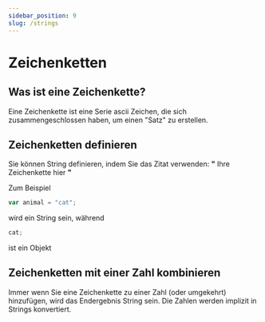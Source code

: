 ```yaml
---
sidebar_position: 9
slug: /strings
---
```


# Zeichenketten

## Was ist eine Zeichenkette?

Eine Zeichenkette ist eine Serie ascii Zeichen, die sich zusammengeschlossen haben, um einen "Satz" zu erstellen.

## Zeichenketten definieren

Sie können String definieren, indem Sie das Zitat verwenden: **"** Ihre Zeichenkette hier **"**

Zum Beispiel

```jsx
var animal = "cat";
```

wird ein String sein, während

```jsx
cat;
```

ist ein Objekt

## Zeichenketten mit einer Zahl kombinieren

Immer wenn Sie eine Zeichenkette zu einer Zahl (oder umgekehrt) hinzufügen, wird das Endergebnis String sein. Die Zahlen werden implizit in Strings konvertiert.
